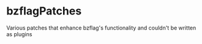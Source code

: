 # bzflagPatches
Various patches that enhance bzflag's functionality and couldn't be written as plugins
